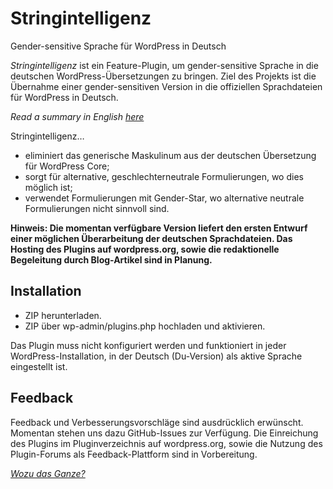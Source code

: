 # Stringintelligenz
Gender-sensitive Sprache für WordPress in Deutsch

_Stringintelligenz_ ist ein Feature-Plugin, um gender-sensitive Sprache in die deutschen WordPress-Übersetzungen zu bringen. Ziel des Projekts ist die Übernahme einer gender-sensitiven Version in die offiziellen Sprachdateien für WordPress in Deutsch.

_Read a summary in English [here](/README-en.md)_

Stringintelligenz…

- eliminiert das generische Maskulinum aus der deutschen Übersetzung für WordPress Core;
- sorgt für alternative, geschlechterneutrale Formulierungen, wo dies möglich ist;
- verwendet Formulierungen mit Gender-Star, wo alternative neutrale Formulierungen nicht sinnvoll sind.

**Hinweis: Die momentan verfügbare Version liefert den ersten Entwurf einer möglichen Überarbeitung der deutschen Sprachdateien. Das Hosting des Plugins auf wordpress.org, sowie die redaktionelle Begeleitung durch Blog-Artikel sind in Planung.**

## Installation
* ZIP herunterladen.
* ZIP über wp-admin/plugins.php hochladen und aktivieren.

Das Plugin muss nicht konfiguriert werden und funktioniert in jeder WordPress-Installation, in der Deutsch (Du-Version) als aktive Sprache eingestellt ist.

## Feedback
Feedback und Verbesserungsvorschläge sind ausdrücklich erwünscht. Momentan stehen uns dazu GitHub-Issues zur Verfügung. Die Einreichung des Plugins im Pluginverzeichnis auf wordpress.org, sowie die Nutzung des Plugin-Forums als Feedback-Plattform sind in Vorbereitung.

_[Wozu das Ganze?](/CONTEXT.md)_
